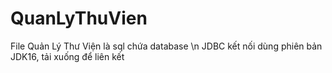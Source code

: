 # QuanLyThuVien
File Quản Lý Thư Viện là sql chứa database \n
JDBC kết nối dùng phiên bản JDK16, tải xuống để liên kết
